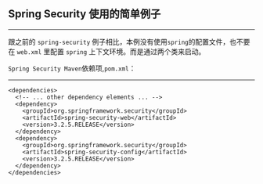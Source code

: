 ## Spring Security 使用的简单例子

---
跟之前的 `spring-security` 例子相比，本例没有使用`spring`的配置文件，也不要在 `web.xml` 里配置 `spring` 上下文环境。而是通过两个类来启动。

`Spring Security Maven`依赖项,`pom.xml`：

    

-----
    <dependencies>
      <!-- ... other dependency elements ... -->
      <dependency>
        <groupId>org.springframework.security</groupId>
        <artifactId>spring-security-web</artifactId>
        <version>3.2.5.RELEASE</version>
      </dependency>
      <dependency>
        <groupId>org.springframework.security</groupId>
        <artifactId>spring-security-config</artifactId>
        <version>3.2.5.RELEASE</version>
      </dependency>
    </dependencies>
    





